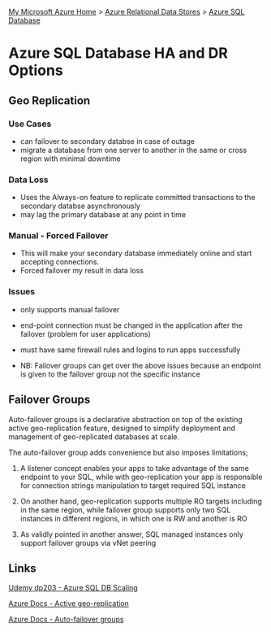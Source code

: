 [My Microsoft Azure Home](microsoft_learn_home.md) > [Azure Relational Data Stores](azure_relational_data_stores.md) > [Azure SQL Database](azure_sql_database.md)


# Azure SQL Database HA and DR Options



## Geo Replication

### Use Cases

* can failover to secondary databse in case of outage
* migrate a database from one server to another in the same or cross region with minimal downtime

### Data Loss

* Uses the Always-on feature to replicate committed transactions to the secondary databse asynchronously
* may lag the primary database at any point in time

### Manual - Forced Failover

* This will make your secondary database immediately online and start accepting connections.
* Forced failover my result in data loss

### Issues

* only supports manual failover
* end-point connection must be changed in the application after the failover (problem for user applications)
* must have same firewall rules and logins to run apps successfully

* NB: Failover groups can get over the above issues because an endpoint is given to the failover group not the specific instance


## Failover Groups

Auto-failover groups is a declarative abstraction on top of the existing active geo-replication feature, designed to simplify deployment and management of geo-replicated databases at scale.

The auto-failover group adds convenience but also imposes limitations;

1. A listener concept enables your apps to take advantage of the same endpoint to your SQL, while with geo-replication your app is responsible for connection strings manipulation to target required SQL instance

2. On another hand, geo-replication supports multiple RO targets including in the same region, while failover group supports only two SQL instances in different regions, in which one is RW and another is RO

3. As validly pointed in another answer, SQL managed instances only support failover groups via vNet peering



## Links

[Udemy dp203 - Azure SQL DB Scaling](https://www.udemy.com/course/dp200exam/learn/lecture/23952350#overview)

[Azure Docs - Active geo-replication](https://learn.microsoft.com/en-us/azure/azure-sql/database/active-geo-replication-overview?view=azuresql)

[Azure Docs - Auto-failover groups](https://learn.microsoft.com/en-us/azure/azure-sql/database/auto-failover-group-sql-db?view=azuresql&tabs=azure-powershell)


